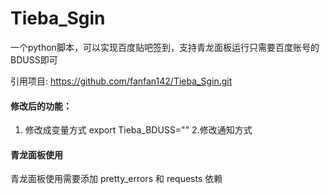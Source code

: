 # Tieba_Sgin
一个python脚本，可以实现百度贴吧签到，支持青龙面板运行只需要百度账号的BDUSS即可

引用项目: https://github.com/fanfan142/Tieba_Sgin.git


#### 修改后的功能：

1. 修改成变量方式
export Tieba_BDUSS=""
2.修改通知方式


#### 青龙面板使用

青龙面板使用需要添加 pretty_errors 和 requests 依赖

